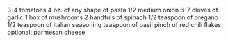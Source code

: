 3-4 tomatoes
4 oz. of any shape of pasta
1/2 medium onion
6-7 cloves of garlic
1 box of mushrooms
2 handfuls of spinach
1/2 teaspoon of oregano
1/2 teaspoon of italian seasoning
teaspoon of basil
pinch of red chili flakes
optional: parmesan cheese